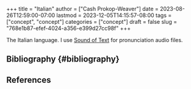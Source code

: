 +++
title = "Italian"
author = ["Cash Prokop-Weaver"]
date = 2023-08-26T12:59:00-07:00
lastmod = 2023-12-05T14:15:57-08:00
tags = ["concept", "concept"]
categories = ["concept"]
draft = false
slug = "768e1b87-efef-4024-a356-e399d27cc98f"
+++

The Italian language. I use [Sound of Text](https://soundoftext.com/) for pronunciation audio files.


## Bibliography {#bibliography}

## References

<style>.csl-entry{text-indent: -1.5em; margin-left: 1.5em;}</style><div class="csl-bib-body">
</div>
